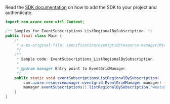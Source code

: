 Read the [SDK documentation](https://github.com/Azure/azure-sdk-for-java/blob/azure-resourcemanager-eventgrid_1.1.0-beta.3/sdk/eventgrid/azure-resourcemanager-eventgrid/README.md) on how to add the SDK to your project and authenticate.

```java
import com.azure.core.util.Context;

/** Samples for EventSubscriptions ListRegionalBySubscription. */
public final class Main {
    /*
     * x-ms-original-file: specification/eventgrid/resource-manager/Microsoft.EventGrid/stable/2021-12-01/examples/EventSubscriptions_ListRegionalBySubscription.json
     */
    /**
     * Sample code: EventSubscriptions_ListRegionalBySubscription.
     *
     * @param manager Entry point to EventGridManager.
     */
    public static void eventSubscriptionsListRegionalBySubscription(
        com.azure.resourcemanager.eventgrid.EventGridManager manager) {
        manager.eventSubscriptions().listRegionalBySubscription("westus2", null, null, Context.NONE);
    }
}
```
